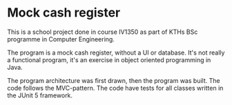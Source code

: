 # Mock cash register

This is a school project done in course IV1350 as part of KTHs BSc programme in Computer Engineering.

The program is a mock cash register, without a UI or database. It's not really a functional program, it's an exercise in object oriented programming in Java. 

The program architecture was first drawn, then the program was built. The code follows the MVC-pattern. The code have tests for all classes written in the JUnit 5 framework.
